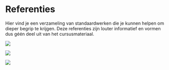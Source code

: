# Referenties

Hier vind je een verzameling van standaardwerken die je kunnen helpen om dieper begrip te krijgen.
Deze referenties zijn louter informatief en vormen dus géén deel uit van het cursusmateriaal.

[![](https://mit-press-new-us.imgix.net/covers/9780262035613.jpg?auto=format&w=298&dpr=1&q=80)](https://www.deeplearningbook.org/front_matter.pdf)  
  
[![](https://media.springernature.com/w158/springer-static/cover-hires/book/978-1-4939-3843-8?as=webp)](https://github.com/Benlau93/Data-Science-Curriculum/blob/master/Bishop-Pattern-Recognition-and-Machine-Learning-2006.pdf)  
  
[![](https://mit-press-new-us.imgix.net/covers/9780262039246.jpg?auto=format&w=298&dpr=1&q=80)](https://www.andrew.cmu.edu/course/10-703/textbook/BartoSutton.pdf)
